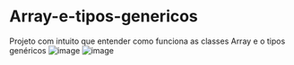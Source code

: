 # Array-e-tipos-genericos
Projeto com intuito que entender como funciona as classes Array e o tipos genéricos
![image](https://user-images.githubusercontent.com/77518236/172625589-0cbcaf6b-25e1-4681-bbd3-d884e9522471.png)
![image](https://user-images.githubusercontent.com/77518236/172625647-0d750bbf-e95d-4b1a-a06a-6ac5119bc66a.png)
